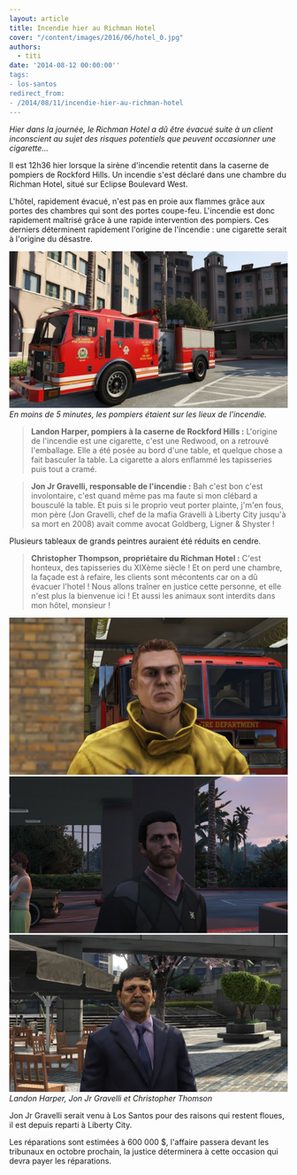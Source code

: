 ```yaml
---
layout: article
title: Incendie hier au Richman Hotel
cover: "/content/images/2016/06/hotel_0.jpg"
authors:
  - titi
date: '2014-08-12 00:00:00''
tags:
- los-santos
redirect_from:
- /2014/08/11/incendie-hier-au-richman-hotel
---
```


_Hier dans la journée, le Richman Hotel a dû être évacué suite à un client inconscient au sujet des risques potentiels que peuvent occasionner une cigarette..._

Il est 12h36 hier lorsque la sirène d'incendie retentit dans la caserne de pompiers de Rockford Hills. Un incendie s'est déclaré dans une chambre du Richman Hotel, situé sur Eclipse Boulevard West.

L'hôtel, rapidement évacué, n'est pas en proie aux flammes grâce aux portes des chambres qui sont des portes coupe-feu. L'incendie est donc rapidement maîtrisé grâce à une rapide intervention des pompiers. Ces derniers déterminent rapidement l'origine de l'incendie : une cigarette serait à l'origine du désastre.

![En moins de 5 minutes, les pompiers étaient sur les lieux de l'incendie.](/content/images/2016/06/camion_1.jpg)
_En moins de 5 minutes, les pompiers étaient sur les lieux de l'incendie._

> **Landon Harper, pompiers à la caserne de Rockford Hills :** L'origine de l'incendie est une cigarette, c'est une Redwood, on a retrouvé l'emballage. Elle a été posée au bord d'une table, et quelque chose a fait basculer la table. La cigarette a alors enflammé les tapisseries puis tout a cramé.

> **Jon Jr Gravelli, responsable de l'incendie :** Bah c'est bon c'est involontaire, c'est quand même pas ma faute si mon clébard a bousculé la table. Et puis si le proprio veut porter plainte, j'm'en fous, mon père (Jon Gravelli, chef de la mafia Gravelli à Liberty City jusqu'à sa mort en 2008) avait comme avocat Goldberg, Ligner & Shyster !

Plusieurs tableaux de grands peintres auraient été réduits en cendre.

> **Christopher Thompson, propriétaire du Richman Hotel :** C'est honteux, des tapisseries du XIXème siècle ! Et on perd une chambre, la façade est à refaire, les clients sont mécontents car on a dû évacuer l'hotel ! Nous allons traîner en justice cette personne, et elle n'est plus la bienvenue ici ! Et aussi les animaux sont interdits dans mon hôtel, monsieur !

![](/content/images/2016/06/pompier_0.jpg)
![](/content/images/2016/06/gravelli.jpg)
![Landon Harper, Jon Jr Gravelli et Christopher Thomson](/content/images/2016/06/pdg.jpg)
_Landon Harper, Jon Jr Gravelli et Christopher Thomson_

Jon Jr Gravelli serait venu à Los Santos pour des raisons qui restent floues, il est depuis reparti à Liberty City.

Les réparations sont estimées à 600 000 $, l'affaire passera devant les tribunaux en octobre prochain, la justice déterminera à cette occasion qui devra payer les réparations.